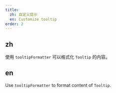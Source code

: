 ```yaml
---
title:
  zh: 自定义提示
  en: Customize tooltip
order: 2
---
```


## zh

使用 `tooltipFormatter` 可以格式化 `Tooltip` 的内容。

## en

Use `tooltipFormatter` to format content of `Tooltip`.
